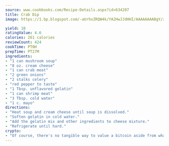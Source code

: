 ```yaml
---
source: www.cookbooks.com/Recipe-Details.aspx?id=634207
title: Crab Dip
image: https://1.bp.blogspot.com/-aUrhxZRQW4k/YA2HwJJdHHI/AAAAAAAABgY/z2R8OXCxqDoBQtRn-q-fHG8g9_G4G1HBwCLcBGAsYHQ/s320/13.png

yield: 10
ratingValue: 4.6
calories: 261 calories
reviewCount: 424
cookTime: PT0H
prepTime: PT27M
ingredients:
- "1 can mushroom soup"
- "8 oz. cream cheese"
- "1 can crab meat"
- "2 green onions"
- "2 stalks celery"
- "red pepper to taste"
- "1 Tbsp. unflavored gelatin"
- "1 can shrimp meat"
- "3 Tbsp. cold water"
- "1 c. mayo"
directions:
- "Heat soup and cream cheese until soup is dissolved."
- "Soften gelatin in cold water."
- "Add the gelatin mix and other ingredients to cheese mixture."
- "Refrigerate until hard."
crypto:
- "Of course, there's no tangible way to value a bitcoin aside from what someone else believes it is worth."
---
```

